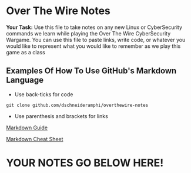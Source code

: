 # Over The Wire Notes

**Your Task:** Use this file to take notes on any new Linux or CyberSecurity commands we learn while playing the Over The Wire CyberSecurity Wargame. You can use this file to paste links, write code, or whatever you would like to represent what you would like to remember as we play this game as a class

## Examples Of How To Use GitHub's Markdown Language

- Use back-ticks for code

`git clone github.com/dschneideramphi/overthewire-notes`

- Use parenthesis and brackets for links

[Markdown Guide](https://guides.github.com/features/mastering-markdown/)

[Markdown Cheat Sheet](https://github.com/adam-p/markdown-here/wiki/Markdown-Cheatsheet#links)

# YOUR NOTES GO BELOW HERE!
